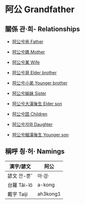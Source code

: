 # 阿公 Grandfather

## 關係 관·희- Relationships

- [阿公兮爸 Father](member29.md)

- [阿公兮媽 Mother](member30.md)

- [阿公兮某 Wife](member9.md)

- [阿公兮哥 Elder brother](member26.md)

- [阿公兮小弟 Younger brother](member27.md)

- [阿公兮姊妹 Sister](member28.md)

- [阿公兮大漢後生 Elder son](member10.md)

- [阿公兮囝 Children](member2.md)

- [阿公兮자와 Daughter](member12.md)

- [阿公兮細漢後生 Younger son](member11.md)



## 稱呼 칑·허· Namings

漢字/諺文 | 阿公
--- | ---
諺文 깐-뿐ˆ | 아·겅·
台羅 Tâi-lô | a-kong
戴字 Taiji | ah3kong1


